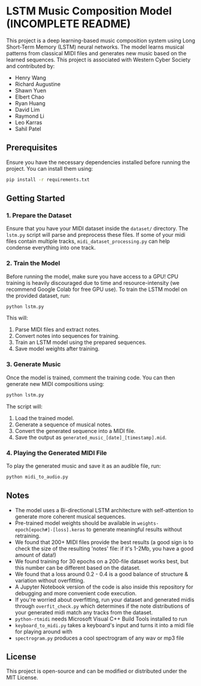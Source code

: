 # LSTM Music Composition Model (INCOMPLETE README)

This project is a deep learning-based music composition system using Long Short-Term Memory (LSTM) neural networks. The model learns musical patterns from classical MIDI files and generates new music based on the learned sequences. This project is associated with Western Cyber Society and contributed by:
- Henry Wang
- Richard Augustine
- Shawn Yuen
- Elbert Chao
- Ryan Huang
- David Lim
- Raymond Li
- Leo Karras
- Sahil Patel

## Prerequisites
Ensure you have the necessary dependencies installed before running the project. You can install them using:

```bash
pip install -r requirements.txt
```

## Getting Started
### 1. Prepare the Dataset
Ensure that you have your MIDI dataset inside the `dataset/` directory. The `lstm.py` script will parse and preprocess these files. If some of your midi files contain multiple tracks, `midi_dataset_processing.py` can help condense everything into one track.

### 2. Train the Model
Before running the model, make sure you have access to a GPU! CPU training is heavily discouraged due to time and resource-intensity (we recommend Google Colab for free GPU use). To train the LSTM model on the provided dataset, run:

```bash
python lstm.py
```

This will:
1. Parse MIDI files and extract notes.
2. Convert notes into sequences for training.
3. Train an LSTM model using the prepared sequences.
4. Save model weights after training. 

### 3. Generate Music
Once the model is trained, comment the training code. You can then generate new MIDI compositions using:

```bash
python lstm.py
```

The script will:
1. Load the trained model.
2. Generate a sequence of musical notes.
3. Convert the generated sequence into a MIDI file.
4. Save the output as `generated_music_[date]_[timestamp].mid`.

### 4. Playing the Generated MIDI File
To play the generated music and save it as an audible file, run:
```bash
python midi_to_audio.py
```

## Notes
- The model uses a Bi-directional LSTM architecture with self-attention to generate more coherent musical sequences.
- Pre-trained model weights should be available in `weights-epoch[epoch#]-[loss].keras` to generate meaningful results without retraining.
- We found that 200+ MIDI files provide the best results (a good sign is to check the size of the resulting 'notes' file: if it's 1-2Mb, you have a good amount of data!)
- We found training for 30 epochs on a 200-file dataset works best, but this number can be different based on the dataset.
- We found that a loss around 0.2 - 0.4 is a good balance of structure & variation without overfitting.
- A Jupyter Notebook version of the code is also inside this repository for debugging and more convenient code execution.
- If you're worried about overfitting, run your dataset and generated midis through `overfit_check.py` which determines if the note distributions of your generated midi match any tracks from the dataset.
- `python-rtmidi` needs Microsoft Visual C++ Build Tools installed to run
- `keyboard_to_midi.py` takes a keyboard's input and turns it into a midi file for playing around with
- `spectrogram.py` produces a cool spectrogram of any wav or mp3 file

## License
This project is open-source and can be modified or distributed under the MIT License.